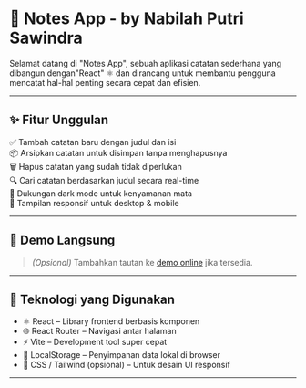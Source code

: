 # 📝 Notes App - by Nabilah Putri Sawindra

Selamat datang di "Notes App", sebuah aplikasi catatan sederhana yang dibangun dengan"React" ⚛️ dan dirancang untuk membantu pengguna mencatat hal-hal penting secara cepat dan efisien.

---

## ✨ Fitur Unggulan

✅ Tambah catatan baru dengan judul dan isi  
📦 Arsipkan catatan untuk disimpan tanpa menghapusnya  
🗑️ Hapus catatan yang sudah tidak diperlukan  
🔍 Cari catatan berdasarkan judul secara real-time  
🌙 Dukungan dark mode untuk kenyamanan mata  
📱 Tampilan responsif untuk desktop & mobile

---

## 🚀 Demo Langsung

> _(Opsional)_ Tambahkan tautan ke [demo online](https://contoh-notesapp.vercel.app) jika tersedia.

---

## 🔧 Teknologi yang Digunakan

- ⚛️ React – Library frontend berbasis komponen
- 🌐 React Router – Navigasi antar halaman
- ⚡ Vite – Development tool super cepat
- 💾 LocalStorage – Penyimpanan data lokal di browser
- 🎨 CSS / Tailwind (opsional) – Untuk desain UI responsif

---



